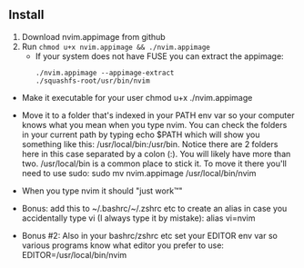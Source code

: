 ## Install
1. Download nvim.appimage from github
1. Run `chmod u+x nvim.appimage && ./nvim.appimage`
    - If your system does not have FUSE you can extract the appimage:
        ```
        ./nvim.appimage --appimage-extract
        ./squashfs-root/usr/bin/nvim
        ```
- Make it executable for your user chmod u+x ./nvim.appimage
- Move it to a folder that's indexed in your PATH env var so your computer knows what you mean when you type nvim. You can check the folders in your current path by typing echo $PATH which will show you something like this: /usr/local/bin:/usr/bin. Notice there are 2 folders here in this case separated by a colon (:). You will likely have more than two. /usr/local/bin is a common place to stick it. To move it there you'll need to use sudo: sudo mv nvim.appimage /usr/local/bin/nvim

- When you type nvim it should "just work™"
- Bonus: add this to ~/.bashrc/~/.zshrc etc to create an alias in case you accidentally type vi (I always type it by mistake): alias vi=nvim
- Bonus #2: Also in your bashrc/zshrc etc set your EDITOR env var so various programs know what editor you prefer to use: EDITOR=/usr/local/bin/nvim
